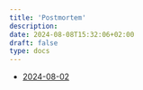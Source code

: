 ```yaml
---
title: 'Postmortem'
description:
date: 2024-08-08T15:32:06+02:00
draft: false
type: docs
---
```



- [2024-08-02](./2024-08-02)
